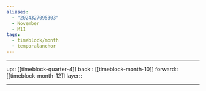 ```yaml
---
aliases:
  - "2024327095303"
  - November
  - M11
tags:
  - timeblock/month
  - temporalanchor
---
```




***

up:: [[timeblock-quarter-4]]
back:: [[timeblock-month-10]]
forward:: [[timeblock-month-12]]
layer:: 

***
